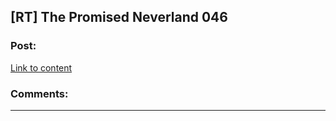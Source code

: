 ## [RT] The Promised Neverland 046

### Post:

[Link to content](http://mangastream.com/read/neverland/046/4406/1)

### Comments:

---

